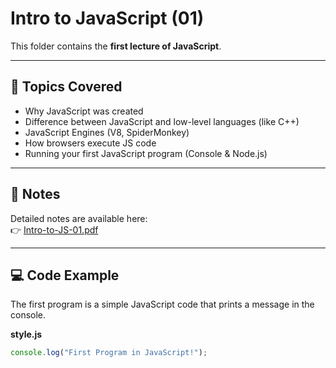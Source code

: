 # Intro to JavaScript (01)

This folder contains the **first lecture of JavaScript**.

---

## 📘 Topics Covered
- Why JavaScript was created  
- Difference between JavaScript and low-level languages (like C++)  
- JavaScript Engines (V8, SpiderMonkey)  
- How browsers execute JS code  
- Running your first JavaScript program (Console & Node.js)  

---

## 📄 Notes
Detailed notes are available here:  
👉 [Intro-to-JS-01.pdf](./intro-to-js-01.pdf)

---

## 💻 Code Example
The first program is a simple JavaScript code that prints a message in the console.

**style.js**
```javascript
console.log("First Program in JavaScript!");
